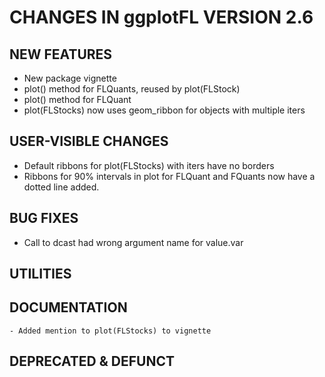 # CHANGES IN ggplotFL VERSION 2.6

## NEW FEATURES
- New package vignette
- plot() method for FLQuants, reused by plot(FLStock)
- plot() method for FLQuant
- plot(FLStocks) now uses geom_ribbon for objects with multiple iters

## USER-VISIBLE CHANGES 
- Default ribbons for plot(FLStocks) with iters have no borders
- Ribbons for 90% intervals in plot for FLQuant and FQuants now have a dotted line added.

## BUG FIXES
- Call to dcast had wrong argument name for value.var

## UTILITIES

## DOCUMENTATION
	- Added mention to plot(FLStocks) to vignette

## DEPRECATED & DEFUNCT
